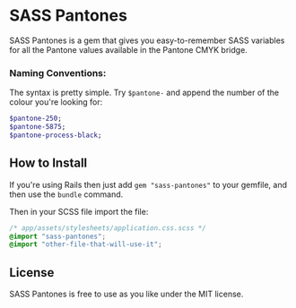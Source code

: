 SASS Pantones
=============
SASS Pantones is a gem that gives you easy-to-remember SASS variables for all the Pantone values available in the Pantone CMYK bridge.

### Naming Conventions: 

The syntax is pretty simple.
Try `$pantone-` and append the number of the colour you're looking for:

```scss
$pantone-250;
$pantone-5875;
$pantone-process-black;
```

How to Install
--------------

If you're using Rails then just add `gem "sass-pantones"` to your gemfile, and then use the `bundle` command.

Then in your SCSS file import the file:
```scss
/* app/assets/stylesheets/application.css.scss */
@import "sass-pantones";
@import "other-file-that-will-use-it";
```

License
-------

SASS Pantones is free to use as you like under the MIT license.